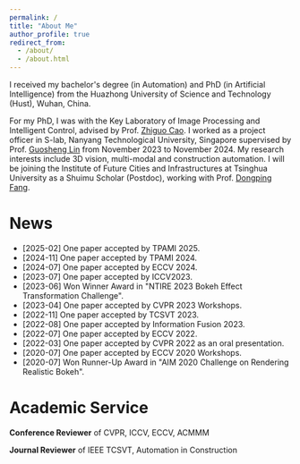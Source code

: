 ```yaml
---
permalink: /
title: "About Me"
author_profile: true
redirect_from: 
  - /about/
  - /about.html
---
```


I received my bachelor's degree (in Automation) and PhD (in Artificial Intelligence) from the Huazhong University of Science and Technology (Hust), Wuhan, China. 
<!-- I am pursuing a PhD in Artificial Intelligence at Hust, with the Key Laboratory of Image Processing and Intelligent Control. I am advised by Prof. [Zhiguo Cao](https://openreview.net/profile?id=~Zhiguo_Cao1). -->
For my PhD, I was with the Key Laboratory of Image Processing and Intelligent Control, advised by Prof. [Zhiguo Cao](https://openreview.net/profile?id=~Zhiguo_Cao1).
I worked as a project officer in S-lab, Nanyang Technological University, Singapore supervised by Prof. [Guosheng Lin](https://guosheng.github.io/) from November 2023 to November 2024. My research interests include 3D vision, multi-modal and construction automation. I will be joining the Institute of Future Cities and Infrastructures at Tsinghua University as a Shuimu Scholar (Postdoc), working with Prof. [Dongping Fang](https://www.civil.tsinghua.edu.cn/cmen/info/1092/1394.htm).

News
=======
- [2025-02] One paper accepted by TPAMI 2025.
- [2024-11] One paper accepted by TPAMI 2024.
- [2024-07] One paper accepted by ECCV 2024.
- [2023-07] One paper accepted by ICCV2023.
- [2023-06] Won Winner Award in "NTIRE 2023 Bokeh Effect Transformation Challenge".
- [2023-04] One paper accepted by CVPR 2023 Workshops.
- [2022-11] One paper accepted by TCSVT 2023.
- [2022-08] One paper accepted by Information Fusion 2023.
- [2022-07] One paper accepted by ECCV 2022.
- [2022-03] One paper accepted by CVPR 2022 as an oral presentation.
- [2020-07] One paper accepted by ECCV 2020 Workshops.
- [2020-07] Won Runner-Up Award in "AIM 2020 Challenge on Rendering Realistic Bokeh".

Academic Service
=======
**Conference Reviewer** of CVPR, ICCV, ECCV, ACMMM

**Journal Reviewer** of IEEE TCSVT, Automation in Construction





